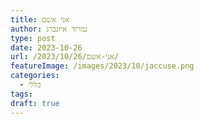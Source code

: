 ```yaml
---
title: אני אשם
author: נמרוד איזנברג
type: post
date: 2023-10-26
url: /2023/10/26/אני-אשם/
featureImage: /images/2023/10/jaccuse.png
categories:
  - כללי
tags: 
draft: true
---
```

